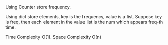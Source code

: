 Using Counter store frequency. 

Using dict store elements, key is the frequency, value is a list.  Suppose key is freq, then each element in the value list is the num which appears freq-th time.

Time Complexity O(1). Space Complexity O(n)